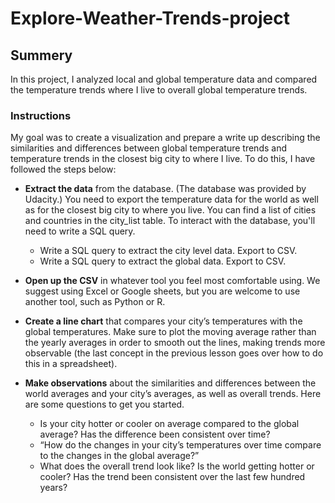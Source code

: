 # Explore-Weather-Trends-project

## Summery 
In this project, I analyzed local and global temperature data and compared the temperature trends where I live to overall global temperature trends.

### Instructions
My goal was to create a visualization and prepare a write up describing the similarities and differences between global temperature trends and temperature trends in the closest big city to where I live. 
To do this, I have followed the steps below:

* **Extract the data** from the database. (The database was provided by Udacity.) You need to export the temperature data for the world as well as for the closest big city to where you live. You can find a list of cities and countries in the city_list table. To interact with the database, you'll need to write a SQL query.
    * Write a SQL query to extract the city level data. Export to CSV.
    * Write a SQL query to extract the global data. Export to CSV.
    
* **Open up the CSV** in whatever tool you feel most comfortable using. We suggest using Excel or Google sheets, but you are welcome to use another tool, such as Python or R.
* **Create a line chart** that compares your city’s temperatures with the global temperatures. Make sure to plot the moving average rather than the yearly averages in order to smooth out the lines, making trends more observable (the last concept in the previous lesson goes over how to do this in a spreadsheet).
* **Make observations** about the similarities and differences between the world averages and your city’s averages, as well as overall trends. Here are some questions to get you started.
    * Is your city hotter or cooler on average compared to the global average? Has the difference been consistent over time?
    * “How do the changes in your city’s temperatures over time compare to the changes in the global average?”
    * What does the overall trend look like? Is the world getting hotter or cooler? Has the trend been consistent over the last few hundred years?
